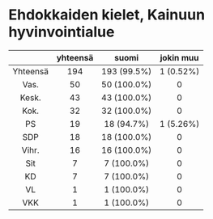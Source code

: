 # Ehdokkaiden kielet, Kainuun hyvinvointialue

| |yhteensä|suomi|jokin muu|
|:---:|:---:|:---:|:---:|
|Yhteensä|194|193 (99.5%)|1 (0.52%)|
|Vas.|50|50 (100.0%)|0|
|Kesk.|43|43 (100.0%)|0|
|Kok.|32|32 (100.0%)|0|
|PS|19|18 (94.7%)|1 (5.26%)|
|SDP|18|18 (100.0%)|0|
|Vihr.|16|16 (100.0%)|0|
|Sit|7|7 (100.0%)|0|
|KD|7|7 (100.0%)|0|
|VL|1|1 (100.0%)|0|
|VKK|1|1 (100.0%)|0|


